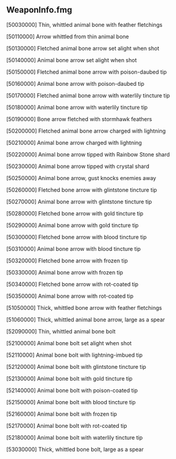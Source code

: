 ## WeaponInfo.fmg

[50030000] Thin, whittled animal bone with feather fletchings

[50110000] Arrow whittled from thin animal bone

[50130000] Fletched animal bone arrow set alight when shot

[50140000] Animal bone arrow set alight when shot

[50150000] Fletched animal bone arrow with poison-daubed tip

[50160000] Animal bone arrow with poison-daubed tip

[50170000] Fletched animal bone arrow with waterlily tincture tip

[50180000] Animal bone arrow with waterlily tincture tip

[50190000] Bone arrow fletched with stormhawk feathers

[50200000] Fletched animal bone arrow charged with lightning

[50210000] Animal bone arrow charged with lightning

[50220000] Animal bone arrow tipped with Rainbow Stone shard

[50230000] Animal bone arrow tipped with crystal shard

[50250000] Animal bone arrow, gust knocks enemies away

[50260000] Fletched bone arrow with glintstone tincture tip

[50270000] Animal bone arrow with glintstone tincture tip

[50280000] Fletched bone arrow with gold tincture tip

[50290000] Animal bone arrow with gold tincture tip

[50300000] Fletched bone arrow with blood tincture tip

[50310000] Animal bone arrow with blood tincture tip

[50320000] Fletched bone arrow with frozen tip

[50330000] Animal bone arrow with frozen tip

[50340000] Fletched bone arrow with rot-coated tip

[50350000] Animal bone arrow with rot-coated tip

[51050000] Thick, whittled bone arrow with feather fletchings

[51060000] Thick, whittled animal bone arrow, large as a spear

[52090000] Thin, whittled animal bone bolt

[52100000] Animal bone bolt set alight when shot

[52110000] Animal bone bolt with lightning-imbued tip

[52120000] Animal bone bolt with glintstone tincture tip

[52130000] Animal bone bolt with gold tincture tip

[52140000] Animal bone bolt with poison-coated tip

[52150000] Animal bone bolt with blood tincture tip

[52160000] Animal bone bolt with frozen tip

[52170000] Animal bone bolt with rot-coated tip

[52180000] Animal bone bolt with waterlily tincture tip

[53030000] Thick, whittled bone bolt, large as a spear